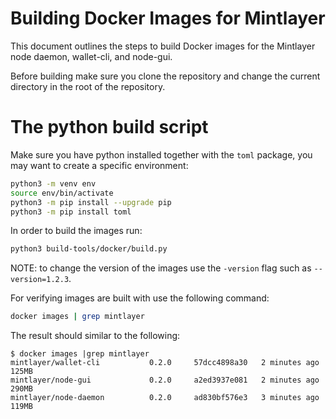 # Building Docker Images for Mintlayer

This document outlines the steps to build Docker images for the Mintlayer node daemon, wallet-cli, and node-gui.

Before building make sure you clone the repository and change the current directory in the root of the repository.

# The python build script

Make sure you have python installed together with the `toml` package, you may want to create a specific environment:

```bash
python3 -m venv env
source env/bin/activate
python3 -m pip install --upgrade pip
python3 -m pip install toml
```

In order to build the images run:

```bash
python3 build-tools/docker/build.py
```

NOTE: to change the version of the images use the `-version` flag such as `--version=1.2.3`.

For verifying images are built with use the following command:

```bash
docker images | grep mintlayer
```

The result should similar to the following:

```
$ docker images |grep mintlayer
mintlayer/wallet-cli           0.2.0     57dcc4898a30   2 minutes ago   125MB
mintlayer/node-gui             0.2.0     a2ed3937e081   2 minutes ago   290MB
mintlayer/node-daemon          0.2.0     ad830bf576e3   3 minutes ago   119MB
```
